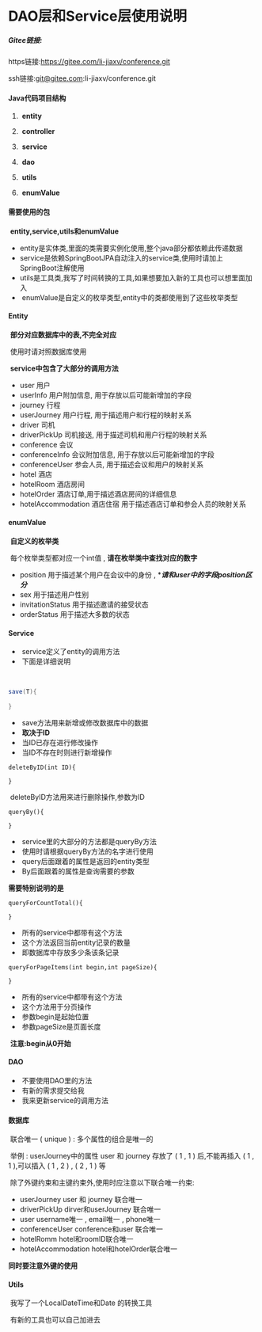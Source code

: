 # DAO层和Service层使用说明

##### Gitee链接:

https链接:https://gitee.com/li-jiaxv/conference.git

ssh链接:git@gitee.com:li-jiaxv/conference.git

#### Java代码项目结构

1. ​	**entity**

2. ​    **controller**

3. ​     **service**

4. ​     **dao**

5. ​     **utils**

6. ​     **enumValue**

   

#### 需要使用的包

​	**entity,service,utils和enumValue**

- ​		entity是实体类,里面的类需要实例化使用,整个java部分都依赖此传递数据
- ​		service是依赖SpringBootJPA自动注入的service类,使用时请加上SpringBoot注解使用
- ​		utils是工具类,我写了时间转换的工具,如果想要加入新的工具也可以想里面加入
- ​		enumValue是自定义的枚举类型,entity中的类都使用到了这些枚举类型

#### Entity

​		**部分对应数据库中的表,不完全对应**

​		使用时请对照数据库使用

​		**service中包含了大部分的调用方法**

- user 用户
- userInfo 用户附加信息, 用于存放以后可能新增加的字段
- journey 行程
- userJourney 用户行程, 用于描述用户和行程的映射关系
- driver 司机
- driverPickUp 司机接送, 用于描述司机和用户行程的映射关系
- conference 会议
- conferenceInfo 会议附加信息, 用于存放以后可能新增加的字段
- conferenceUser 参会人员, 用于描述会议和用户的映射关系
- hotel 酒店
- hotelRoom 酒店房间
- hotelOrder 酒店订单,用于描述酒店房间的详细信息
- hotelAccommodation 酒店住宿 用于描述酒店订单和参会人员的映射关系



#### enumValue

​		**自定义的枚举类**

​		每个枚举类型都对应一个int值 , **请在枚举类中查找对应的数字**

- position 用于描述某个用户在会议中的身份 , ******请和user中的字段position区分*****
- sex 用于描述用户性别
- invitationStatus 用于描述邀请的接受状态
- orderStatus 用于描述大多数的状态

#### Service

- ​		service定义了entity的调用方法
- ​		下面是详细说明

​		

```java
save(T){
    
}
```

- ​		save方法用来新增或修改数据库中的数据
- ​		 **取决于ID** 
- ​		当ID已存在进行修改操作
- ​		当ID不存在时则进行新增操作

```
deleteByID(int ID){

}
```

​		deleteByID方法用来进行删除操作,参数为ID

```
queryBy(){

}
```

- ​		service里的大部分的方法都是queryBy方法
- ​		使用时请根据queryBy方法的名字进行使用	
- ​		query后面跟着的属性是返回的entity类型
- ​		By后面跟着的属性是查询需要的参数

**需要特别说明的是**

```
queryForCountTotal(){

}
```

- ​		所有的service中都带有这个方法
- ​		这个方法返回当前entity记录的数量
- ​		即数据库中存放多少条该条记录

```
queryForPageItems(int begin,int pageSize){

}
```

- ​		所有的service中都带有这个方法
- ​		这个方法用于分页操作
- ​		参数begin是起始位置
- ​		参数pageSize是页面长度

​		**注意:begin从0开始**

#### DAO

- ​		不要使用DAO里的方法
- ​		有新的需求提交给我
- ​		我来更新service的调用方法

#### 数据库

​		联合唯一 ( unique )  :  多个属性的组合是唯一的

​				 举例        :       userJourney中的属性 user 和 journey 存放了 ( 1 , 1 ) 后,不能再插入 ( 1 , 1 ),可以插入 ( 1 , 2 ) , ( 2 , 1 ) 等

​		除了外键约束和主键约束外,使用时应注意以下联合唯一约束:

- userJourney                             user 和 journey 联合唯一
- driverPickUp                            dirver和userJourney 联合唯一
- user                                           username唯一 , email唯一 , phone唯一
- conferenceUser                       conference和user 联合唯一 
- hotelRomm                              hotel和roomID联合唯一
- hotelAccommodation             hotel和hotelOrder联合唯一

**同时要注意外键的使用**





#### Utils

​		我写了一个LocalDateTime和Date 的转换工具

​		有新的工具也可以自己加进去